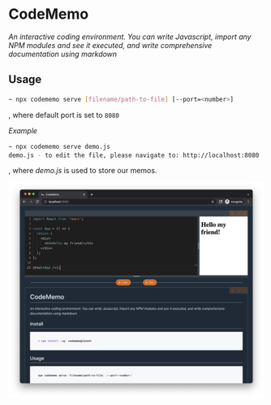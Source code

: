 # CodeMemo

_An interactive coding environment. You can write Javascript, import any NPM modules and see it executed, and write comprehensive documentation using markdown_


## Usage

```bash
~ npx codememo serve [filename/path-to-file] [--port=<number>]
```

, where default port is set to `8080`

*Example*

```bash
~ npx codememo serve demo.js
demo.js - to edit the file, please navigate to: http://localhost:8080
```

, where *demo.js* is used to store our memos.

![codememo_demo.png](./docs/img/codememo_demo.png)